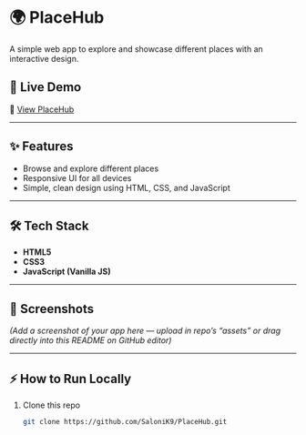 # 🌍 PlaceHub

A simple web app to explore and showcase different places with an interactive design.  

## 🚀 Live Demo
🔗 [View PlaceHub](https://salonik9.github.io/PlaceHub/)

---

## ✨ Features
- Browse and explore different places
- Responsive UI for all devices
- Simple, clean design using HTML, CSS, and JavaScript

---

## 🛠️ Tech Stack
- **HTML5**  
- **CSS3**  
- **JavaScript (Vanilla JS)**  

---

## 📸 Screenshots
*(Add a screenshot of your app here — upload in repo’s “assets” or drag directly into this README on GitHub editor)*

---

## ⚡ How to Run Locally
1. Clone this repo  
   ```bash
   git clone https://github.com/SaloniK9/PlaceHub.git
